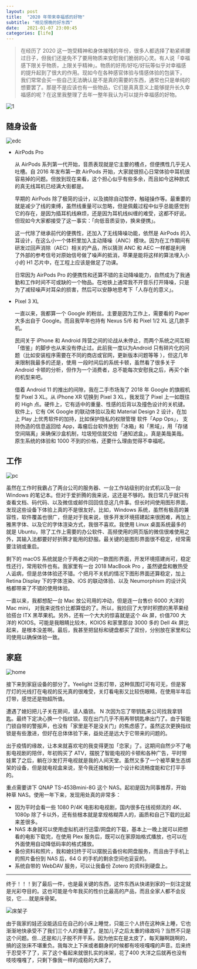 ```yaml
---
layout: post
title:  "2020 年带来幸福感的好物"
subtitle: "相见恨晚的好东西"
date:   2021-01-07 23:00:45
categories: [life]
---
```



> 在经历了 2020 这一饱受精神和身体摧残的年份，很多人都选择了勒紧裤腰过日子，但我们还是免不了要用物质来安慰我们脆弱的心灵。有人说「幸福感下限关乎物质，上限关乎精神」。物质的好用/好吃/好玩等似乎对幸福感的提升起到了很大的作用。现如今在各种感官体验与情感体验的包装下， 我们常常会买一些自己无法确认是不是真的需要的东西，通常也只是单纯的想要罢了。那是不是应该也有一些物品，它们是真真意义上能够提升长久幸福感的呢？在这里我整理了去年一整年我认为可以提升幸福感的好物。

![1](https://i.imgur.com/gpEjQHX.jpg)

## 随身设备

![edc](https://i.imgur.com/llY9tKm.jpg)

- AirPods Pro

  从 AirPods 系列第一代开始，音质表现就是它主要的槽点，但便携性几乎无人吐槽。自 2016 年发布第一款 AirPods 开始，大家就很担心日常体验中耳机很容易掉的问题。但放到现在来看，这个担心似乎有些多余，而且如今这种款式的真无线耳机已经满大街都是。

  早期的 AirPods 除了极简的设计，以及摘除自动暂停，触碰操作等。最重要的就是减少了线的束缚，虽然线重量可以忽略，但是佩戴过程中似乎总能感觉到它的存在，是因为插耳机线麻烦，还是因为耳机线纠缠的难受，这都不好说。但现如今大家都接受了这一事实：「向低音质妥协，换来便携」。

  这一代除了继承前代的便携性，还加入了无线降噪功能，依然是 AirPods 的入耳设计，在这么小一个体积里加入主动降噪（ANC）模块。因为在工作期间有研发过回声消除（AEC）相关的产品，所以猜测 ANC 和 AEC 一样都是利用了外部的参考信号对原始信号做了噪声的抵消，苹果是能将这样的算法埋入小小的 H1 芯片中，在工程上应该是做足了功课。

  日常因为 AirPods Pro 的便携性和还算不错的主动降噪能力，自然成为了我通勤和工作时间不可或缺的一个物品。在地铁上通常我不开音乐打开降噪，只是为了减轻噪声对耳朵的损害，然后可以安静地思考下「人存在的意义」。

- Pixel 3 XL

  一直以来，我都算一个 Google 的粉丝。主要是因为工作上，需要看的 Paper 大多出自于 Google。而且我早年也持有 Nexus 5/6 和 Pixel 1/2 XL 这几款手机。
  
  民间关于 iPhone 和 Android 阵营之间的论战从未停止，而两个系统之间互相「借鉴」的脚步也从来没有停止过。此前我一度以为Android  只有碎片化的问题（比如安装程序需要在不同的商店或官网，更新版本问题等等 ），但这几年来限制我最多的还是，使用 一段时间后的系统卡顿，虽然看了很多关于 Android 卡顿的分析，但作为一个消费者，总不能每次安慰我之后，再买个新的机型来吧。
  
  借着 Android 11 的推出的间隙，我在二手市场淘了 2018 年 Google 的旗舰机型 Pixel 3 XL。从 iPhone XR 切换到 Pixel 3 XL，我发现了 Pixel 上一如既往的 High 点。硬件上，它有适中的重量、性感的后背以及撞色设计的关机键。软件上，它有 OK Google 的联动体验以及和 Material Design 2 设计，在加上 Play 上优秀软件的加持，比如保护隐私的权限管理 软件「App Ops」， 支持伪造的信息返回给 App，毒瘤后台软件放到「冰箱」和「黑域」，用「存储空间隔离」来确保沙盒机制，垃圾短信就交给「通知滤盒」。真是美哉美哉。原生系统的体验和 1000 不到的价格，还要什么理由觉得不幸福呢。
  

## 工作

![pc](https://i.imgur.com/yyeUGvj.jpg)

虽然在工作时我霸占了两台公司的服务器、一台工作站级别的台式机以及一台 Windows 的笔记本。但对于爱折腾的我来说，这还是不够的。我日常几乎就只有查看文档、码代码、以及微信或邮件回回信息这几件事。但长时间使用图形界面，发现这些设备下体验上真的不是很友好。比如，Windows 系统，虽然有极高的兼容性，软件覆盖也很广，但是对于我来说，很多开发环境搭建起来很困难，再加上雅黑字体、以及它的字体渲染方式，我很不喜欢。我使用 Linux 桌面系统最多的就是 Ubuntu，除了工作上需要的办公软件、高频使用的网页版的微信很难使用之外，其输入法都要好好折腾才能用的舒服。最关键的是图形界面很不稳定，经常需要注销或重启。

剩下的 macOS 系统就是介于两者之间的一款图形界面，开发环境搭建尚可，稳定性还行，常用软件也有。我家里有一台 2018 MacBook Pro ，虽然键盘和散热受人诟病，但是总体体验还不错。个把月不关机的情况下图形界面还算稳定，加上 Retina Display 下的字体渲染、iOS 的联动体验、以及 Neumorphism 的设计风格都带来了不错的使用体验。

一直以来，我都想配一台 Mac 放公司用的冲动，但是连一台售价 6000 大洋的 Mac mini， 对我来说性价比都算低的了。所以，我捡回了大学时积攒的黑苹果经验搭台 ITX 黑苹果机。另外，还有一个大大的惊喜就是这个 4k 屏，价值700 大洋的 KOIOS。可能是我眼睛比较木，KOIOS 和家里那台 3000 多的 Dell 4k 屏比起来，是根本没差啊。最后，我甚至把鼠标和键盘都买了双份，分别放在家里和公司使用以确保体验一致。

## 家庭

![home](https://i.imgur.com/sgxCUSL.jpg)

接下来到家庭设备的部分了。Yeelight 泛影灯带，这种氛围灯可有可无，但是客厅灯的光线打在电视的反光真的很难受，关灯看电影又比较伤眼睛，在使用半年后灯带，感觉还是物超所值。

遭遇了媳妇把儿子关在房间，请人撬锁。 N 次因为忘了带钥匙来公司找我拿钥匙。最终下定决心换一个指纹锁。现在出门几乎不用再带钥匙串出门了。由于智能门锁自带的警报声，也没有「家里是不是没关门」的焦虑感了。虽然这次更换指纹锁是有些激进，但好在总体体验下来，益处还是远大于它带来的问题的。

出于疫情的缘故，让本来就喜欢宅的我变得更加「恋家」了。这期间自然少不了电影电视剧的陪伴，年初购买了 ATV，摆脱了智能电视的卡顿和各种广告，平时带娃累了之后，躺在沙发打开电视就是我的人间天堂。虽然又多了一个被苹果生态绑架的设备，但是就电视盒来说，至今我还接触到一个设计和流畅度能和它打平手的。

重点需要讲下 QNAP TS-453Bmini-8G 这个 NAS。起初是因为同事推荐，开始种草 NAS。使用一年下来，发现用处真的非常多：

- 因为平时会看一些 1080 P/4K 电影和电视剧，国内很多在线视频流的 4K、1080p 除了卡以外，还有些根本就是拿规格糊弄人的，画质和自己下载的比起来差很多。
- NAS 本身就可以使用虚拟机进行迅雷/网盘的下载，基本上一晚上就可以把想看的电影下载完，在使用 Plex 服务后，既可以在家原始格式播放，也可以在外面使用自动降低码率的格式播放。
- 备份资料和照片，我和媳妇终于可以摆脱云备份和网盘服务，而且由于手机上的照片备份到 NAS 后，64 G 的手机的剩余空间也妥妥的。
- 系统自带的 WebDAV 服务，可以让我备份 Zotero 的资料到硬盘上。

-------------

终于！！！到了最后一件，也是最关键的东西，这件东西从快递到家的一刻注定就是光彩夺目的。这也可能是今年我买的性价比最高的产品，而且全家人都不会反驳，它.....就是床骨架。

![床架子](https://i.imgur.com/fgNsXdo.jpg)

由于我家的娃还没能适应在自己的小床上睡觉，只能三个人挤在这种床上睡，它也渐渐地快承受不了我们三个人的重量了。是加儿子之后太重的缘故吗？当然不只是这个问题。但...还是和儿子脱不开干系，因为他实在是太皮了，每天蹦啊跳啊的，搞的这张床不堪重负。我每次上下床或者翻身的时候都有吱吱嘎嘎的声音。后来终于忍受不了了，买了这个看起来就很扎实的床架，花了400 大洋之后就再也没有吱吱嘎嘎了，只剩下像我一样的成稳的大床了。


